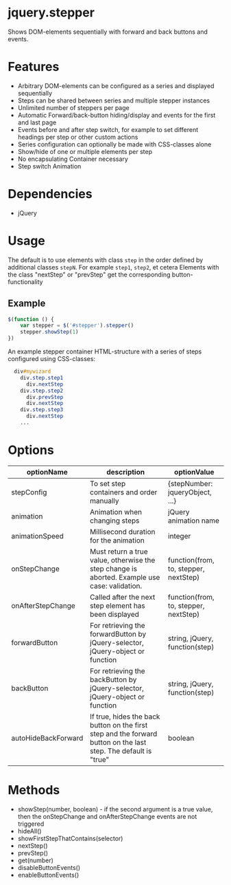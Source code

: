 # jquery.stepper
Shows DOM-elements sequentially with forward and back buttons and events.

# Features
- Arbitrary DOM-elements can be configured as a series and displayed sequentially
- Steps can be shared between series and multiple stepper instances
- Unlimited number of steppers per page
- Automatic Forward/back-button hiding/display and events for the first and last page
- Events before and after step switch, for example to set different headings per step or other custom actions
- Series configuration can optionally be made with CSS-classes alone
- Show/hide of one or multiple elements per step
- No encapsulating Container necessary
- Step switch Animation

# Dependencies
- jQuery

# Usage
The default is to use elements with class ``step`` in the order defined by additional classes ``stepN``. For example ``step1``, ``step2``, et cetera
Elements with the class "nextStep" or "prevStep" get the corresponding button-functionality

## Example
```javascript
$(function () {
	var stepper = $('#stepper').stepper()
	stepper.showStep(1)
})
```

An example stepper container HTML-structure with a series of steps configured using CSS-classes:

```css
  div#mywizard
    div.step.step1
      div.nextStep
    div.step.step2
      div.prevStep
      div.nextStep
    div.step.step3
      div.nextStep
    ...
```

# Options
|optionName|description|optionValue|
----|----|----
|stepConfig|To set step containers and order manually|{stepNumber: jqueryObject, ...}|
|animation|Animation when changing steps|jQuery animation name|
|animationSpeed|Millisecond duration for the animation|integer|
|onStepChange|Must return a true value, otherwise the step change is aborted. Example use case: validation.|function(from, to, stepper, nextStep)|
|onAfterStepChange|Called after the next step element has been displayed|function(from, to, stepper, nextStep)|
|forwardButton|For retrieving the forwardButton by jQuery-selector, jQuery-object or function|string, jQuery, function(step)|
|backButton|For retrieving the backButton by jQuery-selector, jQuery-object or function|string, jQuery, function(step)|
|autoHideBackForward|If true, hides the back button on the first step and the forward button on the last step. The default is "true"|boolean|

# Methods
- showStep(number, boolean) - if the second argument is a true value, then the onStepChange and onAfterStepChange events are not triggered
- hideAll()
- showFirstStepThatContains(selector)
- nextStep()
- prevStep()
- get(number)
- disableButtonEvents()
- enableButtonEvents()
